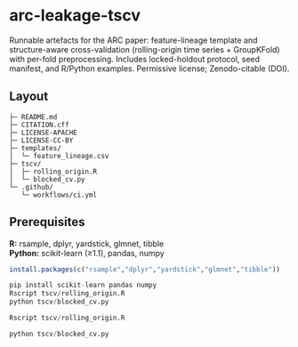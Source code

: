 # arc-leakage-tscv
Runnable artefacts for the ARC paper: feature-lineage template and structure-aware cross-validation (rolling-origin time series + GroupKFold) with per-fold preprocessing. Includes locked-holdout protocol, seed manifest, and R/Python examples. Permissive license; Zenodo-citable (DOI).

<!-- Badges: add after first release -->
<!-- ![License](https://img.shields.io/badge/license-Apache--2.0-blue) [![DOI](https://zenodo.org/badge/1043130443.svg)](https://doi.org/10.5281/zenodo.16931847) -->

## Layout
```arc-leakage-tscv/
├─ README.md
├─ CITATION.cff
├─ LICENSE-APACHE
├─ LICENSE-CC-BY
├─ templates/
│  └─ feature_lineage.csv
├─ tscv/
│  ├─ rolling_origin.R
│  └─ blocked_cv.py
└─ .github/
   └─ workflows/ci.yml
```
## Prerequisites
**R:** rsample, dplyr, yardstick, glmnet, tibble  
**Python:** scikit-learn (≥1.1), pandas, numpy

```r
install.packages(c("rsample","dplyr","yardstick","glmnet","tibble"))
```
```python
pip install scikit-learn pandas numpy
Rscript tscv/rolling_origin.R
python tscv/blocked_cv.py
```
```r install
Rscript tscv/rolling_origin.R
```
``` python install
python tscv/blocked_cv.py
```
